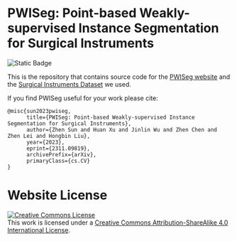 # PWISeg: Point-based Weakly-supervised Instance Segmentation for Surgical Instruments
![Static Badge](https://img.shields.io/badge/Paper-Arxiv-black?style=%20for-the-badge&logo=arxiv&logoColor=red&labelColor=hex&color=red&cacheSeconds=3600&link=https%3A%2F%2Farxiv.org%2Fabs%2F2311.09819)


This is the repository that contains source code for the [PWISeg website](https://seanxuu.github.io/PWISeg) and the [Surgical Instruments Dataset](https://github.com/seanxuu/PWISeg/tree/main/dataset) we used. 

If you find PWISeg useful for your work please cite:
```
@misc{sun2023pwiseg,
      title={PWISeg: Point-based Weakly-supervised Instance Segmentation for Surgical Instruments}, 
      author={Zhen Sun and Huan Xu and Jinlin Wu and Zhen Chen and Zhen Lei and Hongbin Liu},
      year={2023},
      eprint={2311.09819},
      archivePrefix={arXiv},
      primaryClass={cs.CV}
}
```

# Website License
<a rel="license" href="http://creativecommons.org/licenses/by-sa/4.0/"><img alt="Creative Commons License" style="border-width:0" src="https://i.creativecommons.org/l/by-sa/4.0/88x31.png" /></a><br />This work is licensed under a <a rel="license" href="http://creativecommons.org/licenses/by-sa/4.0/">Creative Commons Attribution-ShareAlike 4.0 International License</a>.
